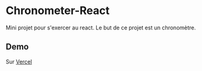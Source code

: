 # Chronometer-React

Mini projet pour s'exercer au react.
Le but de ce projet est un chronomètre.

## Demo

Sur [Vercel](https://chronometer-react.vercel.app/)

